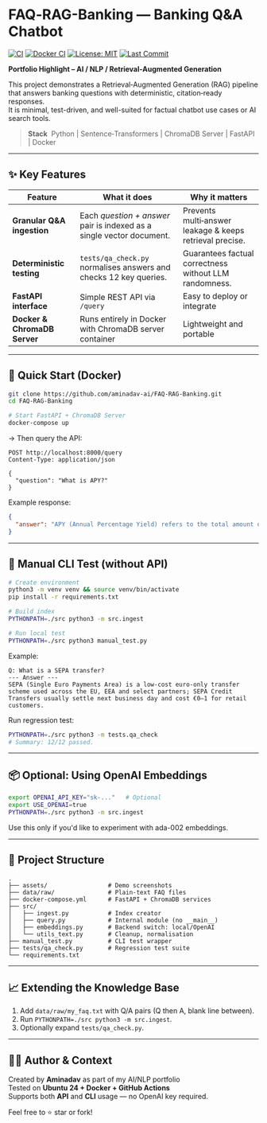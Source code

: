 # FAQ‑RAG-Banking ― Banking Q&A Chatbot
[![CI](https://github.com/aminadav-ai/FAQ-RAG-Banking/actions/workflows/tests.yml/badge.svg)](https://github.com/aminadav-ai/FAQ-RAG-Banking/actions/workflows/tests.yml)
[![Docker CI](https://github.com/aminadav-ai/FAQ-RAG-Banking/actions/workflows/docker-test.yml/badge.svg)](https://github.com/aminadav-ai/FAQ-RAG-Banking/actions/workflows/docker-test.yml)
[![License: MIT](https://img.shields.io/badge/license-MIT-blue.svg)](LICENSE)
[![Last Commit](https://img.shields.io/github/last-commit/aminadav-ai/FAQ-RAG-Banking.svg)](https://github.com/aminadav-ai/FAQ-RAG-Banking/commits/main)

**Portfolio Highlight – AI / NLP / Retrieval‑Augmented Generation**

This project demonstrates a Retrieval‑Augmented Generation (RAG) pipeline that answers banking questions with deterministic, citation‑ready responses.  
It is minimal, test-driven, and well-suited for factual chatbot use cases or AI search tools.

> **Stack**  Python | Sentence‑Transformers | ChromaDB Server | FastAPI | Docker

---

## ✨ Key Features

| Feature                       | What it does                                                          | Why it matters                                           |
|------------------------------|-----------------------------------------------------------------------|----------------------------------------------------------|
| **Granular Q&A ingestion**   | Each *question + answer* pair is indexed as a single vector document. | Prevents multi‑answer leakage & keeps retrieval precise. |
| **Deterministic testing**    | `tests/qa_check.py` normalises answers and checks 12 key queries.     | Guarantees factual correctness without LLM randomness.   |
| **FastAPI interface**        | Simple REST API via `/query`                                          | Easy to deploy or integrate                              |
| **Docker & ChromaDB Server** | Runs entirely in Docker with ChromaDB server container                | Lightweight and portable                                 |

---

## 🐳 Quick Start (Docker)

```bash
git clone https://github.com/aminadav-ai/FAQ-RAG-Banking.git
cd FAQ-RAG-Banking

# Start FastAPI + ChromaDB Server
docker-compose up
```

→ Then query the API:

```http
POST http://localhost:8000/query
Content-Type: application/json

{
  "question": "What is APY?"
}
```

Example response:
```json
{
  "answer": "APY (Annual Percentage Yield) refers to the total amount of interest earned on a savings account in a year, expressed as a percentage."
}
```

---

## 🧪 Manual CLI Test (without API)

```bash
# Create environment
python3 -m venv venv && source venv/bin/activate
pip install -r requirements.txt

# Build index
PYTHONPATH=./src python3 -m src.ingest

# Run local test
PYTHONPATH=./src python3 manual_test.py
```

Example:
```
Q: What is a SEPA transfer?
--- Answer ---
SEPA (Single Euro Payments Area) is a low‑cost euro‑only transfer scheme used across the EU, EEA and select partners; SEPA Credit Transfers usually settle next business day and cost €0–1 for retail customers.
```

Run regression test:

```bash
PYTHONPATH=./src python3 -m tests.qa_check
# Summary: 12/12 passed.
```

---

## 📦 Optional: Using OpenAI Embeddings

```bash
export OPENAI_API_KEY="sk-..."   # Optional
export USE_OPENAI=true
PYTHONPATH=./src python3 -m src.ingest
```

Use this only if you'd like to experiment with ada-002 embeddings.

---

## 📂 Project Structure

```
.
├── assets/                 # Demo screenshots
├── data/raw/               # Plain‑text FAQ files
├── docker-compose.yml      # FastAPI + ChromaDB services
├── src/
│   ├── ingest.py           # Index creator
│   ├── query.py            # Internal module (no __main__)
│   ├── embeddings.py       # Backend switch: local/OpenAI
│   └── utils_text.py       # Cleanup, normalisation
├── manual_test.py          # CLI test wrapper
├── tests/qa_check.py       # Regression test suite
└── requirements.txt
```

---

## 📈 Extending the Knowledge Base

1. Add `data/raw/my_faq.txt` with Q/A pairs (Q then A, blank line between).
2. Run `PYTHONPATH=./src python3 -m src.ingest`.
3. Optionally expand `tests/qa_check.py`.

---

## 🙋‍♂️ Author & Context

Created by **Aminadav** as part of my AI/NLP portfolio  
Tested on **Ubuntu 24 + Docker + GitHub Actions**  
Supports both **API** and **CLI** usage — no OpenAI key required.

Feel free to ⭐ star or fork!
